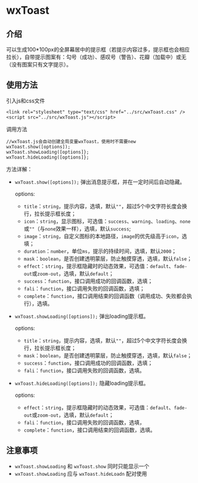 # wxToast
## 介绍
可以生成100\*100px的全屏幕居中的提示框（若提示内容过多，提示框也会相应拉长），自带提示图案有：勾号（成功）、感叹号（警告）、花瓣（加载中）或无（没有图案只有文字提示）。
## 使用方法
引入js和css文件
```
<link rel="stylesheet" type="text/css" href="../src/wxToast.css" />
<script src="../src/wxToast.js"></script>
```
调用方法
```
//wxToast.js会自动创建全局变量wxToast，使用时不需要new
wxToast.show([options]);
wxToast.showLoading([options]};
wxToast.hideLoading([options]};
```
方法详解：

* `wxToast.show([options]);`
弹出消息提示框，并在一定时间后自动隐藏。

  options:
  
  * `title`：`string`，提示内容，选填，默认`""`，超过5个中文字符长度会换行，拉长提示框长度；
  * `icon`：`string`，显示图标，可选值：`success`、`warning`、`loading`、`none`或`""`（与`none`效果一样），选填，默认`success`;
  * `image`：`string`，自定义图标的本地路径，`image`的优先级高于`icon`，选填；
  * `duration`：`number`，单位`ms`，提示的持续时间，选填，默认`2000`；
  * `mask`：`boolean`，是否创建透明蒙层，防止触摸穿透，选填，默认`false`；
  * `effect`：`string`，提示框隐藏时的动态效果，可选值：`default`、`fade-out`或`zoom-out`，选填，默认`default`；
  * `success`：`function`，接口调用成功的回调函数，选填；
  * `fali`：`function`，接口调用失败的回调函数，选填；
  * `complete`：`function`，接口调用结束的回调函数（调用成功、失败都会执行），选填。

* `wxToast.showLoading([options]);`
弹出loading提示框。

  options:
  
  * `title`：`string`，提示内容，选填，默认`""`，超过5个中文字符长度会换行，拉长提示框长度；
  * `mask`：`boolean`，是否创建透明蒙层，防止触摸穿透，选填，默认`false`；
  * `success`：`function`，接口调用成功的回调函数，选填；
  * `fali`：`function`，接口调用失败的回调函数，选填。
  
* `wxToast.hideLoading([options]);`
隐藏loading提示框。

  options:
  
  * `effect`：`string`，提示框隐藏时的动态效果，可选值：`default`、`fade-out`或`zoom-out`，选填，默认`default`；
  * `fali`：`function`，接口调用失败的回调函数，选填，
  * `complete`：`function`，接口调用结束的回调函数，选填。
  
## 注意事项
  * `wxToast.showLoading` 和 `wxToast.show` 同时只能显示一个
  * `wxToast.showLoading` 应与 `wxToast.hideLoadn` 配对使用
